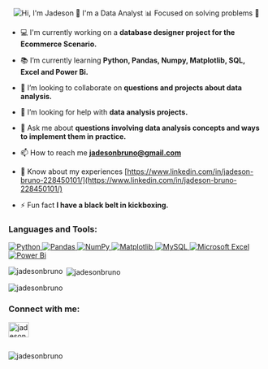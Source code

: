<p align="center">
  <img src="https://github.com/JadesonBruno/JadesonBruno/raw/main/assets/header_readme_github.gif" alt="Hi, I'm Jadeson 👋 I'm a Data Analyst 📊 Focused on solving problems 🧩">
</p>

- 💻 I'm currently working on a **database designer project for the Ecommerce Scenario.**

- 📚 I’m currently learning **Python, Pandas, Numpy, Matplotlib, SQL, Excel and Power Bi.**

- 👥 I’m looking to collaborate on **questions and projects about data analysis.**

- 🤝 I’m looking for help with **data analysis projects.**

- 💬 Ask me about **questions involving data analysis concepts and ways to implement them in practice.**

- 📫 How to reach me **jadesonbruno@gmail.com**

- 📄 Know about my experiences [https://www.linkedin.com/in/jadeson-bruno-228450101/](https://www.linkedin.com/in/jadeson-bruno-228450101/)

- ⚡ Fun fact **I have a black belt in kickboxing.**

<h3 align="left">Languages and Tools:</h3>

<a href="https://www.python.org/">
  <img src="https://img.shields.io/badge/python-3670A0?style=for-the-badge&logo=python&logoColor=ffdd54" alt="Python">
</a>
<a href="https://pandas.pydata.org/">
  <img src="https://img.shields.io/badge/pandas-%23150458.svg?style=for-the-badge&logo=pandas&logoColor=white" alt="Pandas">
</a>
<a href="https://numpy.org/">
  <img src="https://img.shields.io/badge/numpy-%23013243.svg?style=for-the-badge&logo=numpy&logoColor=white" alt="NumPy">
</a>
<a href="https://matplotlib.org/">
  <img src="https://img.shields.io/badge/Matplotlib-%23ffffff.svg?style=for-the-badge&logo=Matplotlib&logoColor=black" alt="Matplotlib">
</a>
<a href="https://www.mysql.com/">
  <img src="https://img.shields.io/badge/mysql-%2300f.svg?style=for-the-badge&logo=mysql&logoColor=white" alt="MySQL">
</a>
<a href="https://www.microsoft.com/en-us/microsoft-365/excel">
  <img src="https://img.shields.io/badge/Microsoft_Excel-217346?style=for-the-badge&logo=microsoft-excel&logoColor=white" alt="Microsoft Excel">
</a>
<a href="https://powerbi.microsoft.com/">
  <img src="https://img.shields.io/badge/power_bi-F2C811?style=for-the-badge&logo=powerbi&logoColor=black" alt="Power Bi">
</a></p>

<p><img align="left" src="https://github-readme-stats.vercel.app/api/top-langs?username=jadesonbruno&show_icons=true&locale=en&layout=compact" alt="jadesonbruno" /></p>

<p>&nbsp;<img align="center" src="https://github-readme-stats.vercel.app/api?username=jadesonbruno&show_icons=true&locale=en" alt="jadesonbruno" /></p>

<p><img align="center" src="https://github-readme-streak-stats.herokuapp.com/?user=jadesonbruno&" alt="jadesonbruno" /></p>

<h3 align="left">Connect with me:</h3>
<p align="left">
<a href="https://linkedin.com/in/jadesonbruno" target="blank"><img align="center" src="https://raw.githubusercontent.com/rahuldkjain/github-profile-readme-generator/master/src/images/icons/Social/linked-in-alt.svg" alt="jadesonbruno" height="30" width="40" /></a>
</p>

<p align="left"> <a href="https://twitter.com/" target="blank"><img src="https://img.shields.io/twitter/follow/?logo=twitter&style=for-the-badge" alt="" /></a> </p>

<p align="left"> <img src="https://komarev.com/ghpvc/?username=jadesonbruno&label=Profile%20views&color=0e75b6&style=flat" alt="jadesonbruno" /> </p>
